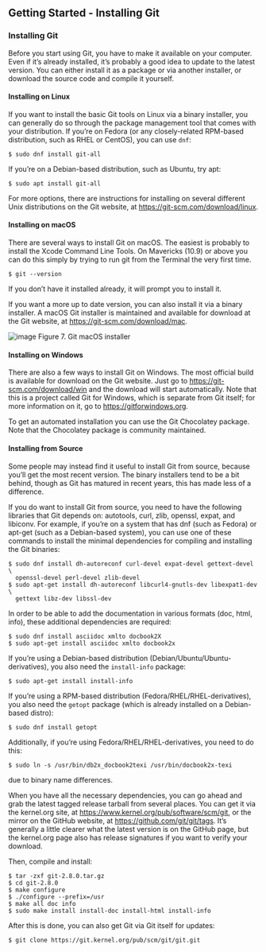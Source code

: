 ## Getting Started - Installing Git

### Installing Git

Before you start using Git, you have to make it available on your computer. Even if it’s already installed, it’s probably a good idea to update to the latest version. You can either install it as a package or via another installer, or download the source code and compile it yourself.

#### Installing on Linux
If you want to install the basic Git tools on Linux via a binary installer, you can generally do so through the package management tool that comes with your distribution. If you’re on Fedora (or any closely-related RPM-based distribution, such as RHEL or CentOS), you can use `dnf`:

```
$ sudo dnf install git-all
```
If you’re on a Debian-based distribution, such as Ubuntu, try apt:

```
$ sudo apt install git-all
```
For more options, there are instructions for installing on several different Unix distributions on the Git website, at https://git-scm.com/download/linux.

#### Installing on macOS
There are several ways to install Git on macOS. The easiest is probably to install the Xcode Command Line Tools. On Mavericks (10.9) or above you can do this simply by trying to run git from the Terminal the very first time.

```
$ git --version
```

If you don’t have it installed already, it will prompt you to install it.

If you want a more up to date version, you can also install it via a binary installer. A macOS Git installer is maintained and available for download at the Git website, at https://git-scm.com/download/mac.

![image](https://github.com/user-attachments/assets/74c3353b-da7e-4f8c-b863-9e6a4aeef3c6)
Figure 7. Git macOS installer


#### Installing on Windows
There are also a few ways to install Git on Windows. The most official build is available for download on the Git website. Just go to https://git-scm.com/download/win and the download will start automatically. Note that this is a project called Git for Windows, which is separate from Git itself; for more information on it, go to https://gitforwindows.org.

To get an automated installation you can use the Git Chocolatey package. Note that the Chocolatey package is community maintained.

#### Installing from Source
Some people may instead find it useful to install Git from source, because you’ll get the most recent version. The binary installers tend to be a bit behind, though as Git has matured in recent years, this has made less of a difference.

If you do want to install Git from source, you need to have the following libraries that Git depends on: autotools, curl, zlib, openssl, expat, and libiconv. For example, if you’re on a system that has dnf (such as Fedora) or apt-get (such as a Debian-based system), you can use one of these commands to install the minimal dependencies for compiling and installing the Git binaries:

```
$ sudo dnf install dh-autoreconf curl-devel expat-devel gettext-devel \
  openssl-devel perl-devel zlib-devel
$ sudo apt-get install dh-autoreconf libcurl4-gnutls-dev libexpat1-dev \
  gettext libz-dev libssl-dev
```

In order to be able to add the documentation in various formats (doc, html, info), these additional dependencies are required:

```
$ sudo dnf install asciidoc xmlto docbook2X
$ sudo apt-get install asciidoc xmlto docbook2x
```

If you’re using a Debian-based distribution (Debian/Ubuntu/Ubuntu-derivatives), you also need the `install-info` package:
```
$ sudo apt-get install install-info
```
If you’re using a RPM-based distribution (Fedora/RHEL/RHEL-derivatives), you also need the `getopt` package (which is already installed on a Debian-based distro):
```
$ sudo dnf install getopt
```
Additionally, if you’re using Fedora/RHEL/RHEL-derivatives, you need to do this:
```
$ sudo ln -s /usr/bin/db2x_docbook2texi /usr/bin/docbook2x-texi
```
due to binary name differences.

When you have all the necessary dependencies, you can go ahead and grab the latest tagged release tarball from several places. You can get it via the kernel.org site, at https://www.kernel.org/pub/software/scm/git, or the mirror on the GitHub website, at https://github.com/git/git/tags. It’s generally a little clearer what the latest version is on the GitHub page, but the kernel.org page also has release signatures if you want to verify your download.

Then, compile and install:
```
$ tar -zxf git-2.8.0.tar.gz
$ cd git-2.8.0
$ make configure
$ ./configure --prefix=/usr
$ make all doc info
$ sudo make install install-doc install-html install-info
```
After this is done, you can also get Git via Git itself for updates:
```
$ git clone https://git.kernel.org/pub/scm/git/git.git
```
